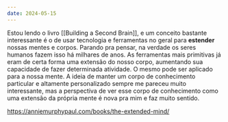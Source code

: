 ```yaml
---
date: 2024-05-15
---
```


Estou lendo o livro [[Building a Second Brain]], e um conceito bastante interessante é o de usar tecnologia e ferramentas no geral para **estender** nossas mentes e corpos. Parando pra pensar, na verdade os seres humanos fazem isso há milhares de anos. As ferramentas mais primitivas já eram de certa forma uma extensão do nosso corpo, aumentando sua capacidade de fazer determinada atividade. O mesmo pode ser aplicado para a nossa mente. A ideia de manter um corpo de conhecimento particular e altamente personalizado sempre me pareceu muito interessante, mas a perspectiva de ver esse corpo de conhecimento como uma extensão da própria mente é nova pra mim e faz muito sentido.

https://anniemurphypaul.com/books/the-extended-mind/